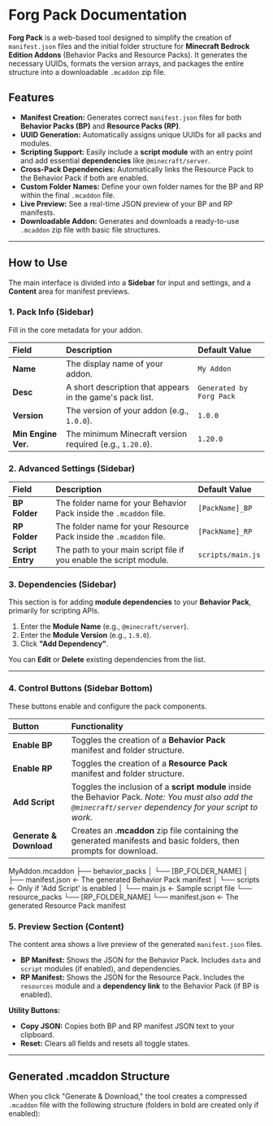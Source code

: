 # Forg Pack Documentation

**Forg Pack** is a web-based tool designed to simplify the creation of `manifest.json` files and the initial folder structure for **Minecraft Bedrock Edition Addons** (Behavior Packs and Resource Packs). It generates the necessary UUIDs, formats the version arrays, and packages the entire structure into a downloadable `.mcaddon` zip file.

## Features

* **Manifest Creation:** Generates correct `manifest.json` files for both **Behavior Packs (BP)** and **Resource Packs (RP)**.
* **UUID Generation:** Automatically assigns unique UUIDs for all packs and modules.
* **Scripting Support:** Easily include a **script module** with an entry point and add essential **dependencies** like `@minecraft/server`.
* **Cross-Pack Dependencies:** Automatically links the Resource Pack to the Behavior Pack if both are enabled.
* **Custom Folder Names:** Define your own folder names for the BP and RP within the final `.mcaddon` file.
* **Live Preview:** See a real-time JSON preview of your BP and RP manifests.
* **Downloadable Addon:** Generates and downloads a ready-to-use `.mcaddon` zip file with basic file structures.

---

## How to Use

The main interface is divided into a **Sidebar** for input and settings, and a **Content** area for manifest previews.

### 1. Pack Info (Sidebar)

Fill in the core metadata for your addon.

| Field | Description | Default Value |
| :--- | :--- | :--- |
| **Name** | The display name of your addon. | `My Addon` |
| **Desc** | A short description that appears in the game's pack list. | `Generated by Forg Pack` |
| **Version** | The version of your addon (e.g., `1.0.0`). | `1.0.0` |
| **Min Engine Ver.** | The minimum Minecraft version required (e.g., `1.20.0`). | `1.20.0` |

### 2. Advanced Settings (Sidebar)

| Field | Description | Default Value |
| :--- | :--- | :--- |
| **BP Folder** | The folder name for your Behavior Pack inside the `.mcaddon` file. | `[PackName]_BP` |
| **RP Folder** | The folder name for your Resource Pack inside the `.mcaddon` file. | `[PackName]_RP` |
| **Script Entry** | The path to your main script file if you enable the script module. | `scripts/main.js` |

### 3. Dependencies (Sidebar)

This section is for adding **module dependencies** to your **Behavior Pack**, primarily for scripting APIs.

1.  Enter the **Module Name** (e.g., `@minecraft/server`).
2.  Enter the **Module Version** (e.g., `1.9.0`).
3.  Click **"Add Dependency"**.

You can **Edit** or **Delete** existing dependencies from the list.

---

### 4. Control Buttons (Sidebar Bottom)

These buttons enable and configure the pack components.

| Button | Functionality |
| :--- | :--- |
| **Enable BP** | Toggles the creation of a **Behavior Pack** manifest and folder structure. |
| **Enable RP** | Toggles the creation of a **Resource Pack** manifest and folder structure. |
| **Add Script** | Toggles the inclusion of a **script module** inside the Behavior Pack. *Note: You must also add the `@minecraft/server` dependency for your script to work.* |
| **Generate & Download** | Creates an **.mcaddon** zip file containing the generated manifests and basic folders, then prompts for download. |

MyAddon.mcaddon
├── behavior_packs
│   └── [BP_FOLDER_NAME]
│       ├── manifest.json  <- The generated Behavior Pack manifest
│       └── scripts        <- Only if 'Add Script' is enabled
│           └── main.js    <- Sample script file
└── resource_packs
    └── [RP_FOLDER_NAME]
        └── manifest.json  <- The generated Resource Pack manifest

### 5. Preview Section (Content)

The content area shows a live preview of the generated `manifest.json` files.

* **BP Manifest:** Shows the JSON for the Behavior Pack. Includes `data` and `script` modules (if enabled), and dependencies.
* **RP Manifest:** Shows the JSON for the Resource Pack. Includes the `resources` module and a **dependency link** to the Behavior Pack (if BP is enabled).

**Utility Buttons:**

* **Copy JSON:** Copies both BP and RP manifest JSON text to your clipboard.
* **Reset:** Clears all fields and resets all toggle states.

---

## Generated .mcaddon Structure

When you click "Generate & Download," the tool creates a compressed `.mcaddon` file with the following structure (folders in bold are created only if enabled):
